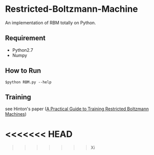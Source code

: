 # Restricted-Boltzmann-Machine

An implementation of RBM totally on Python.

## Requirement 

* Python2.7
* Numpy

## How to Run

```
$python RBM.py --help
```

## Training 

see Hinton's paper ([A Practical Guide to Training Restricted Boltzmann Machines](https://www.cs.toronto.edu/~hinton/absps/guideTR.pdf))

<<<<<<< HEAD
=======

>>>>>>> Xi
